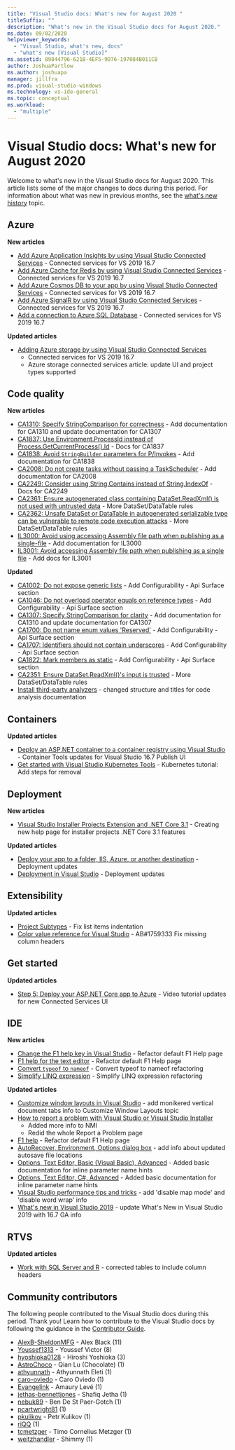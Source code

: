 ```yaml
---
title: "Visual Studio docs: What's new for August 2020 "
titleSuffix: ""
description: "What's new in the Visual Studio docs for August 2020."
ms.date: 09/02/2020
helpviewer_keywords:
  - "Visual Studio, what's new, docs"
  - "what's new [Visual Studio]"
ms.assetid: 89844796-621B-4EF5-9D76-197084B011CB
author: JoshuaPartlow
ms.author: joshuapa
manager: jillfra
ms.prod: visual-studio-windows
ms.technology: vs-ide-general
ms.topic: conceptual
ms.workload:
  - "multiple"
---
```


# Visual Studio docs: What's new for August 2020

Welcome to what's new in the Visual Studio docs for August 2020. This article lists some of the major changes to docs during this period. For information about what was new in previous months, see the [what's new history](whats-new-visual-studio-docs-history.md) topic.

## Azure

**New articles**

- [Add Azure Application Insights by using Visual Studio Connected Services](../azure/azure-app-insights-add-connected-service.md) - Connected services for VS 2019 16.7
- [Add Azure Cache for Redis by using Visual Studio Connected Services](../azure/azure-cache-for-redis-add-connected-service.md) - Connected services for VS 2019 16.7
- [Add Azure Cosmos DB to your app by using Visual Studio Connected Services](../azure/azure-cosmosdb-add-connected-service.md) - Connected services for VS 2019 16.7
- [Add Azure SignalR by using Visual Studio Connected Services](../azure/azure-signalr-add-connected-service.md) - Connected services for VS 2019 16.7
- [Add a connection to Azure SQL Database](../azure/azure-sql-database-add-connected-service.md) - Connected services for VS 2019 16.7

**Updated articles**

- [Adding Azure storage by using Visual Studio Connected Services](../azure/vs-azure-tools-connected-services-storage.md)
  - Connected services for VS 2019 16.7
  - Azure storage connected services article: update UI and project types supported

## Code quality

**New articles**

- [CA1310: Specify StringComparison for correctness](../code-quality/ca1310.md) - Add documentation for CA1310 and update documentation for CA1307
- [CA1837: Use Environment.ProcessId instead of Process.GetCurrentProcess().Id](../code-quality/ca1837.md) - Docs for CA1837
- [CA1838: Avoid `StringBuilder` parameters for P/Invokes](../code-quality/ca1838.md) - Add documentation for CA1838
- [CA2008: Do not create tasks without passing a TaskScheduler](../code-quality/ca2008.md) - Add documentation for CA2008
- [CA2249: Consider using String.Contains instead of String.IndexOf](../code-quality/ca2249.md) - Docs for CA2249
- [CA2361: Ensure autogenerated class containing DataSet.ReadXml() is not used with untrusted data](../code-quality/ca2361.md) - More DataSet/DataTable rules
- [CA2362: Unsafe DataSet or DataTable in autogenerated serializable type can be vulnerable to remote code execution attacks](../code-quality/ca2362.md) - More DataSet/DataTable rules
- [IL3000: Avoid using accessing Assembly file path when publishing as a single-file](../code-quality/il3000.md) - Add documentation for IL3000
- [IL3001: Avoid accessing Assembly file path when publishing as a single file](../code-quality/il3001.md) - Add docs for IL3001

**Updated**

- [CA1002: Do not expose generic lists](../code-quality/ca1002.md) - Add Configurability - Api Surface section
- [CA1046: Do not overload operator equals on reference types](../code-quality/ca1046.md) - Add Configurability - Api Surface section
- [CA1307: Specify StringComparison for clarity](../code-quality/ca1307.md) - Add documentation for CA1310 and update documentation for CA1307
- [CA1700: Do not name enum values &#39;Reserved&#39;](../code-quality/ca1700.md) - Add Configurability - Api Surface section
- [CA1707: Identifiers should not contain underscores](../code-quality/ca1707.md) - Add Configurability - Api Surface section
- [CA1822: Mark members as static](../code-quality/ca1822.md) - Add Configurability - Api Surface section
- [CA2351: Ensure DataSet.ReadXml()'s input is trusted](../code-quality/ca2351.md) - More DataSet/DataTable rules
- [Install third-party analyzers](../code-quality/install-roslyn-analyzers.md) - changed structure and titles for code analysis documentation

## Containers

**Updated articles**

- [Deploy an ASP.NET container to a container registry using Visual Studio](../containers/hosting-web-apps-in-docker.md) - Container Tools updates for Visual Studio 16.7 Publish UI
- [Get started with Visual Studio Kubernetes Tools](../containers/tutorial-kubernetes-tools.md) - Kubernetes tutorial: Add steps for removal

## Deployment

**New articles**

- [Visual Studio Installer Projects Extension and .NET Core 3.1](../deployment/installer-projects-net-core.md) - Creating new help page for installer projects .NET Core 3.1 features

**Updated articles**

- [Deploy your app to a folder, IIS, Azure, or another destination](../deployment/deploying-applications-services-and-components-resources.md) - Deployment updates
- [Deployment in Visual Studio](../deployment/index.yml) - Deployment updates

## Extensibility

**Updated articles**
- [Project Subtypes](../extensibility/internals/project-subtypes.md) - Fix list items indentation
- [Color value reference for Visual Studio](../extensibility/ux-guidelines/color-value-reference-for-visual-studio.md) - AB#1759333 Fix missing column headers

## Get started

**Updated articles**

- [Step 5: Deploy your ASP.NET Core app to Azure](../get-started/csharp/tutorial-aspnet-core-ef-step-05.md) - Video tutorial updates for new Connected Services UI

## IDE

**New articles**

- [Change the F1 help key in Visual Studio](./not-in-toc/change-f1-help-key.md) - Refactor default F1 Help page
- [F1 help for the text editor](./not-in-toc/default-f1-text-editor.md) - Refactor default F1 Help page
- [Convert `typeof` to `nameof`](./reference/convert-typeof-to-nameof.md) - Convert typeof to nameof refactoring
- [Simplify LINQ expression](./reference/simplify-linq-expression.md) - Simplify LINQ expression refactoring

**Updated articles**

- [Customize window layouts in Visual Studio](./customizing-window-layouts-in-visual-studio.md) - add monikered vertical document tabs info to Customize Window Layouts topic
- [How to report a problem with Visual Studio or Visual Studio Installer](./how-to-report-a-problem-with-visual-studio.md)
  - Added more info to NMI
  - Redid the whole Report a Problem page
- [F1 help](./not-in-toc/default.md) - Refactor default F1 Help page
- [AutoRecover, Environment, Options dialog box](./reference/autorecover-environment-options-dialog-box.md) - add info about updated autosave file locations
- [Options, Text Editor, Basic (Visual Basic), Advanced](./reference/options-text-editor-basic-visual-basic.md) - Added basic documentation for inline parameter name hints
- [Options, Text Editor, C#, Advanced](./reference/options-text-editor-csharp-advanced.md) - Added basic documentation for inline parameter name hints
- [Visual Studio performance tips and tricks](./visual-studio-performance-tips-and-tricks.md) - add 'disable map mode' and 'disable word wrap' info
- [What's new in Visual Studio 2019](./whats-new-visual-studio-2019.md) - update What's New in Visual Studio 2019 with 16.7 GA info

## RTVS

**Updated articles**

- [Work with SQL Server and R](../rtvs/integrating-sql-server-with-r.md) - corrected tables to include column headers

## Community contributors

The following people contributed to the Visual Studio docs during this period. Thank you! Learn how to contribute to the Visual Studio docs by following the guidance in the [Contributor Guide](/contribute/).

- [AlexB-SheldonMFG](https://github.com/AlexB-SheldonMFG) - Alex Black (11)
- [Youssef1313](https://github.com/Youssef1313) - Youssef Victor (8)
- [hyoshioka0128](https://github.com/hyoshioka0128) - Hiroshi Yoshioka (3)
- [AstroChoco](https://github.com/AstroChoco) - Qian Lu (Chocolate) (1)
- [athyunnath](https://github.com/athyunnath) - Athyunnath Eleti (1)
- [caro-oviedo](https://github.com/caro-oviedo) - Caro Oviedo  (1)
- [Evangelink](https://github.com/Evangelink) - Amaury Levé (1)
- [jethas-bennettjones](https://github.com/jethas-bennettjones) - Shafiq Jetha (1)
- [nebuk89](https://github.com/nebuk89) - Ben De St Paer-Gotch (1)
- [pcartwright81](https://github.com/pcartwright81) (1)
- [pkulikov](https://github.com/pkulikov) - Petr Kulikov (1)
- [riQQ](https://github.com/riQQ) (1)
- [tcmetzger](https://github.com/tcmetzger) - Timo Cornelius Metzger (1)
- [weitzhandler](https://github.com/weitzhandler) - Shimmy (1)